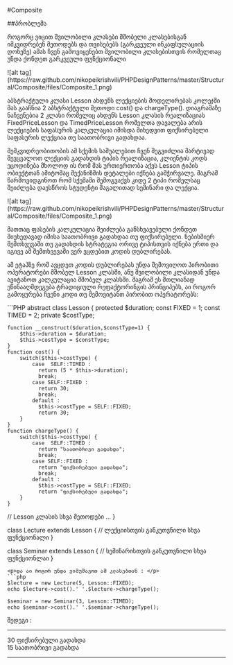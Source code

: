#Composite

##პრობლემა

<p>როგორც ვიცით შვილობილი კლასები მშობელი კლასებისგან იმკვიდრებენ მეთოდებს და თვისებებს (გარკვეული ინკაფსულაციის დონეზე)
ამას ჩვენ გამოვიყენებთ შვილობილი კლასებისთვის რომელთაც უნდა ქონდეთ გარკვეული ფუნქციონალი

</p>
![alt tag](https://raw.github.com/nikopeikrishvili/PHPDesignPatterns/master/Structural/Composite/files/Composite_1.png)
<p>
აბსტრაქტული კლასი Lesson ახდენს ლექციების მოდელირებას კოლეჯში მას გააჩნია 2 აბსტრაქტული მეთოდი cost() და chargeType().
დიაგრამაზე ნაჩვენებია 2 კლასი რომელიც ახდენს Lesson კლასის რეალიზაციას FixedPriceLesson და TimedPriceLesson რომელთა დავალება არის 
 ლექციების საფასურის კალკულაცია იმისდა მიხედვით ფიქსირებული საფასურის ლექციაა თუ საათობრივი გადახდაა.

მემკვიდრეობითობის ამ სქემის საშუალებით ჩვენ შეგვიძლია მარტივად შევცვალოთ ლექციის გადახდის ტიპის რეალიზაცია, კლიენტის კოდს ეცოდინება მხოლოდ ის რომ
მას ურთიერთობა აქვს Lesson ტიპის ობიექტთან ამიტომაც მექანიზმის დეტალები იქნება გამჭირვალე.
მაგრამ წარმოვიდგინოთ რომ სქემაში შემოგვაქვს კიდე 2 ტიპი რომელსაც შეიძლება დაესწროს სტუდენტი მაგალითად სემინარი და ლექცია.
</p>
![alt tag](https://raw.github.com/nikopeikrishvili/PHPDesignPatterns/master/Structural/Composite/files/Composite_1.png)
<p>
მათთაც ფასების კალკულაცია შეიძლება განსხვავებული ქონდეთ მიუხედავად იმისა საათობრივი გადახდაა თუ ფიქსირებული.
ნებისმიერ შემთხვევაში თუ გადახდის სტრატეგია ორივე ტიპისთვის იქნება ერთი და იგივე ამ შემთხვევაში ვერ ვცდებით კოდის დუბლირებას.

ამ ეტაპზე რომ ავცდეთ კოდის დუბლირებას უნდა შემოვიღოთ პირობითი ოპერატორები მშობელ Lesson კლასში, ანუ შვილობილი კლასიდან
უნდა ავიტანოთ კალკულაცია მშობელ კლასსში.
 მაგრამ ეს მთლიანად ეწინააღმდეგება ტრადიციული რეფაქტორინგის
 პრინციპებს, აი როგორ გამოყურება ჩვენი კოდი თუ შემოვიტანთ პირობით ოპერატორებს:
</p>
```PHP
abstract class Lesson {
    protected   $duration;
    const       FIXED = 1;
    const       TIMED = 2;
    private     $costType;

    function __construct($duration,$constType=1) {
        $this->duration = $duration;
        $this->costType = $constType;
    }
    function cost() {
        switch($this->costType) {
            case  SELF::TIMED :
              return (5 * $this->duration);
              break;
            case SELF::FIXED :
              return 30;
              break;
            default :
              $this->costType = SELF::FIXED;
              return 30;
        }
    }
    function chargeType() {
        switch($this->costType) {
            case  SELF::TIMED :
              return "საათობრივი გადახდა";
              break;
            case SELF::FIXED :
              return "ფიქსირებული გადახდა";
              break;
            default :
              $this->costType = SELF::FIXED;
              return "ფიქსირებული გადახდა";
        }
    }
// Lesson კლასის სხვა მეთოდები ...
}

class Lecture extends Lesson {
 // ლექციისთვის განკუთვნილი სხვა ფუნქციონალი
}

class Seminar extends Lesson {
 // სემინარისთვის განკუთვნილი სხვა ფუნქციონლაი
}
```
<p>და აი როგორ უნდა ვიმუშავოთ ამ კლასებთან : </p>
```php
$lecture = new Lecture(5, Lesson::FIXED);
echo $lecture->cost().' '.$lecture->chargeType();

$seminar = new Seminar(3, Lesson::TIMED);
echo $seminar->cost().' '.$seminar->chargeType();

```
<p>შედეგი : </p>
<hr />
30 ფიქსირებული გადახდა
<br />
15 საათობრივი გადახდა
<hr />

